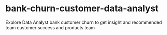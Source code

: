 # bank-churn-customer-data-analyst
Explore Data Analyst bank customer churn to get insight and recommended team customer success and products team
